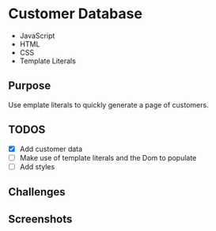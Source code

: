 # Customer Database
- JavaScript
- HTML
- CSS
- Template Literals

## Purpose
Use emplate literals to quickly generate a page of customers.

## TODOS
- [x] Add customer data
- [ ] Make use of template literals and the Dom to populate
- [ ] Add styles

## Challenges

## Screenshots
